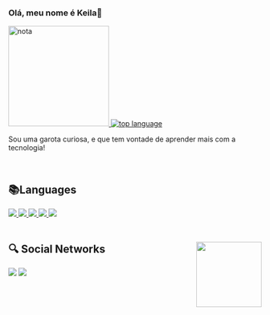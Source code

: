 ### Olá, meu nome é Keila👋



<div class="description" style="display: inline_block">
    <a href="https://github.com/Keila204">
      <img src="https://github-readme-stats.vercel.app/api?username=Keila204&show_icons=true&theme=dark" alt="nota"height=200px>
      <img src="https://github-readme-stats.vercel.app/api/top-langs/?username=Keila204&layout=compact&theme=dark" alt="top language">
    </a>
    <br>
    <p> Sou uma garota curiosa, e que tem vontade de aprender mais com a tecnologia!</p>
</div>





<br>
<div class="languages" style="display: inline_block">
  <h2>📚Languages</h2>
  <a href="https://github.com/The-Ongaro">
    <img src="[https://img.shields.io/badge/Node.js-43853D?style=for-the-badge&logo=node.js&logoColor=whit](https://img.shields.io/badge/-JavaScript-0D1117?style=for-the-badge&logo=javascript&labelColor=0D1117&textColor=0D1117)&nbsp;)e">
    <img src="https://img.shields.io/badge/JavaScript-323330?style=for-the-badge&logo=javascript&logoColor=F7DF1E">
    <img src="https://img.shields.io/badge/-ReactJs-61DAFB?logo=react&logoColor=white&style=for-the-badge">
    <img src="https://img.shields.io/badge/HTML5-E34F26?style=for-the-badge&logo=html5&logoColor=white">
    <img src="https://img.shields.io/badge/CSS3-1572B6?style=for-the-badge&logo=css3&logoColor=white">
   </a>
</div>
<br>


<div class="social networks" style="display: inline_block">
  <a href="https://github.com/Keila204"><img align=right   src="https://camo.githubusercontent.com/e4a569755580f96dce0e6d65bc761e0d9aef0fecae524ec73a1b0be60fc934fa/68747470733a2f2f7777772e6d79676f2e67652f75706c6f6164732f626c6f672f313538343032333739352e6a7067" height= 130px></a>
  <h2>🔍 Social Networks</h2>
 
  <a href="https://www.instagram.com/_keila204/"><img src="https://img.shields.io/badge/Instagram-E4405F?style=for-the-badge&logo=instagram&logoColor=white"></a>
  <a href="https://www.linkedin.com/in/keila-cristina-a2004e1997/"><img src="https://img.shields.io/badge/LinkedIn-0077B5?style=for-the-badge&logo=linkedin&logoColor=white"></a>
